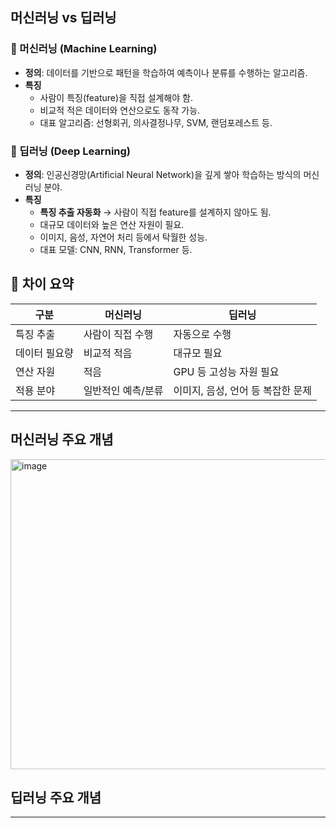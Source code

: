 

## 머신러닝 vs 딥러닝

### 📌 머신러닝 (Machine Learning)
- **정의**: 데이터를 기반으로 패턴을 학습하여 예측이나 분류를 수행하는 알고리즘.
- **특징**
  - 사람이 특징(feature)을 직접 설계해야 함.
  - 비교적 적은 데이터와 연산으로도 동작 가능.
  - 대표 알고리즘: 선형회귀, 의사결정나무, SVM, 랜덤포레스트 등.

### 📌 딥러닝 (Deep Learning)
- **정의**: 인공신경망(Artificial Neural Network)을 깊게 쌓아 학습하는 방식의 머신러닝 분야.
- **특징**
  - **특징 추출 자동화** → 사람이 직접 feature를 설계하지 않아도 됨.
  - 대규모 데이터와 높은 연산 자원이 필요.
  - 이미지, 음성, 자연어 처리 등에서 탁월한 성능.
  - 대표 모델: CNN, RNN, Transformer 등.

## 🔑 차이 요약
| 구분 | 머신러닝 | 딥러닝 |
|------|-----------|---------|
| 특징 추출 | 사람이 직접 수행 | 자동으로 수행 |
| 데이터 필요량 | 비교적 적음 | 대규모 필요 |
| 연산 자원 | 적음 | GPU 등 고성능 자원 필요 |
| 적용 분야 | 일반적인 예측/분류 | 이미지, 음성, 언어 등 복잡한 문제 |


---

## 머신러닝 주요 개념
<img width="560" height="496" alt="image" src="https://github.com/user-attachments/assets/b3e26299-a344-424d-af3d-7650e414d9f8" />

## 딥러닝 주요 개념

---

